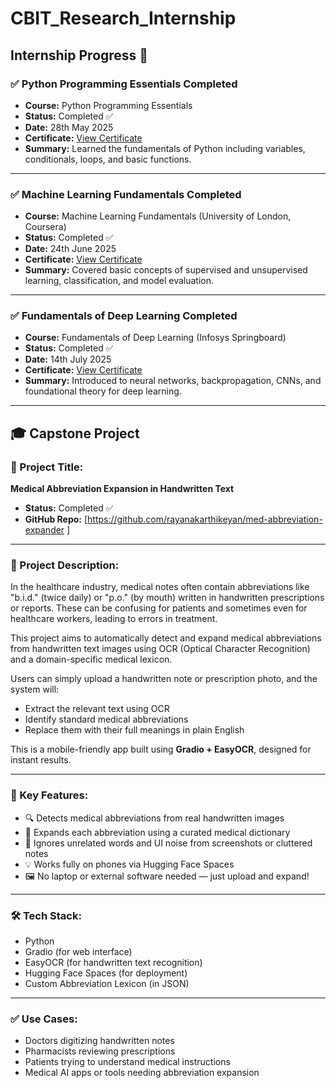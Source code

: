 # CBIT_Research_Internship

## Internship Progress 🚀

### ✅ Python Programming Essentials Completed

- **Course:** Python Programming Essentials  
- **Status:** Completed ✅  
- **Date:** 28th May 2025  
- **Certificate:** [View Certificate](https://coursera.org/verify/GQPF6EBFIJ84)  
- **Summary:** Learned the fundamentals of Python including variables, conditionals, loops, and basic functions.

---

### ✅ Machine Learning Fundamentals Completed

- **Course:** Machine Learning Fundamentals (University of London, Coursera)  
- **Status:** Completed ✅  
- **Date:** 24th June 2025  
- **Certificate:** [View Certificate](https://coursera.org/verify/AI3B7EAKY6SY)  
- **Summary:** Covered basic concepts of supervised and unsupervised learning, classification, and model evaluation.

---

### ✅ Fundamentals of Deep Learning Completed

- **Course:** Fundamentals of Deep Learning (Infosys Springboard)  
- **Status:** Completed ✅  
- **Date:** 14th July 2025  
- **Certificate:** [View Certificate](https://drive.google.com/file/d/1e-LSlTxewFO_dXQlHnwI7NxFzorvkF53/view?usp=drivesdk)  
- **Summary:** Introduced to neural networks, backpropagation, CNNs, and foundational theory for deep learning.

---

## 🎓 Capstone Project

### 📌 Project Title:
**Medical Abbreviation Expansion in Handwritten Text**

- **Status:** Completed ✅  
- **GitHub Repo:** [https://github.com/rayanakarthikeyan/med-abbreviation-expander ]

---

### 📝 Project Description:

In the healthcare industry, medical notes often contain abbreviations like "b.i.d." (twice daily) or "p.o." (by mouth) written in handwritten prescriptions or reports. These can be confusing for patients and sometimes even for healthcare workers, leading to errors in treatment.

This project aims to automatically detect and expand medical abbreviations from handwritten text images using OCR (Optical Character Recognition) and a domain-specific medical lexicon.

Users can simply upload a handwritten note or prescription photo, and the system will:

- Extract the relevant text using OCR  
- Identify standard medical abbreviations  
- Replace them with their full meanings in plain English  

This is a mobile-friendly app built using **Gradio + EasyOCR**, designed for instant results.

---

### 🎯 Key Features:

- 🔍 Detects medical abbreviations from real handwritten images  
- 📖 Expands each abbreviation using a curated medical dictionary  
- 🧼 Ignores unrelated words and UI noise from screenshots or cluttered notes  
- 💡 Works fully on phones via Hugging Face Spaces  
- 🖼️ No laptop or external software needed — just upload and expand!

---

### 🛠️ Tech Stack:

- Python  
- Gradio (for web interface)  
- EasyOCR (for handwritten text recognition)  
- Hugging Face Spaces (for deployment)  
- Custom Abbreviation Lexicon (in JSON)

---

### ✅ Use Cases:

- Doctors digitizing handwritten notes  
- Pharmacists reviewing prescriptions  
- Patients trying to understand medical instructions  
- Medical AI apps or tools needing abbreviation expansion
